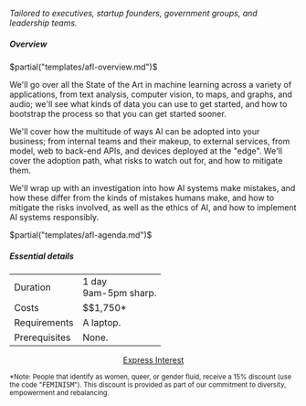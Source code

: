<p> <em>Tailored to executives, startup founders, government groups, and
leadership teams.</em> </p>

<h5>Overview</h5>

$partial("templates/afl-overview.md")$

<p> We'll go over all the State of the Art in machine learning across a
variety of applications, from text analysis, computer vision, to maps, and
graphs, and audio; we'll see what kinds of data you can use to get started,
and how to bootstrap the process so that you can get started sooner. </p>

<p> We'll cover how the multitude of ways AI can be adopted into your
business; from internal teams and their makeup, to external services, from
model, web to back-end APIs, and devices deployed at the "edge". We'll cover
the adoption path, what risks to watch out for, and how to mitigate them. </p>

<p> We'll wrap up with an investigation into how AI systems make mistakes, and
how these differ from the kinds of mistakes humans make, and how to mitigate
the risks involved, as well as the ethics of AI, and how to implement AI
systems responsibly. </p>

$partial("templates/afl-agenda.md")$

<h5>Essential details</h5>
<table class="details" boder="0" cellspacing="0">
<tr>  <td class="item">  Duration </td>
      <td class="value"> 1 day
      <br /> 9am-5pm sharp. </td>
</tr>
<tr>  <td class="item">  Costs    </td>
      <td class="value"> 
        $$1,750*
      </td>
</tr>
<tr>  <td class="item">  Requirements </td>
      <td class="value"> 
      A laptop.
      </td>
</tr>
<tr> <td class="item"> Prerequisites </td>
     <td class="value">
     None.
     </td>
</table>

<p> <center> <a class="btn" href="https://noonvandersilk.typeform.com/to/qOzalz">Express Interest</a> </center> </p>

<p> <small>
  *Note: People that identify as women, queer, or gender fluid, receive a 15%
  discount (use the code "<tt>FEMINISM</tt>"). This discount is provided as
  part of our commitment to diversity, empowerment and rebalancing.
  </small>
</p>

